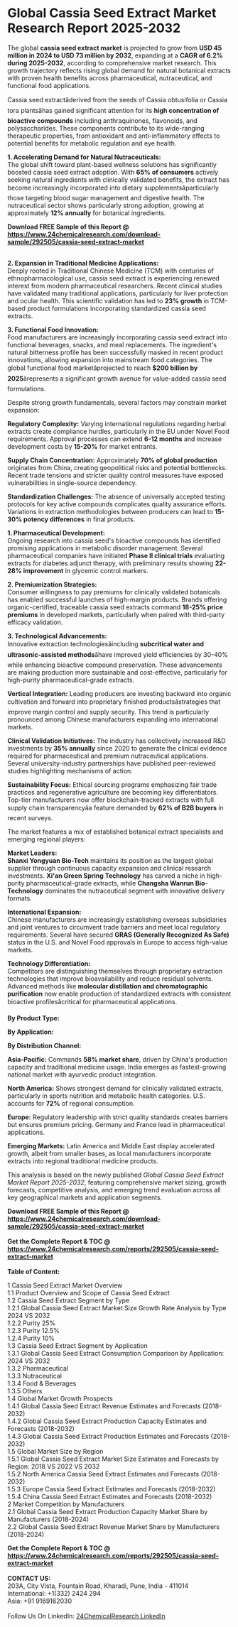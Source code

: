 <h1>Global Cassia Seed Extract Market Research Report 2025-2032</h1><p>The global <strong>cassia seed extract market</strong> is projected to grow from <strong>USD 45 million in 2024 to USD 73 million by 2032</strong>, expanding at a <strong>CAGR of 6.2% during 2025-2032</strong>, according to comprehensive market research. This growth trajectory reflects rising global demand for natural botanical extracts with proven health benefits across pharmaceutical, nutraceutical, and functional food applications.</p><p>Cassia seed extractâderived from the seeds of Cassia obtusifolia or Cassia tora plantsâhas gained significant attention for its <strong>high concentration of bioactive compounds</strong> including anthraquinones, flavonoids, and polysaccharides. These components contribute to its wide-ranging therapeutic properties, from antioxidant and anti-inflammatory effects to potential benefits for metabolic regulation and eye health.</p><p><strong>1. Accelerating Demand for Natural Nutraceuticals:</strong><br>
The global shift toward plant-based wellness solutions has significantly boosted cassia seed extract adoption. With <strong>65% of consumers</strong> actively seeking natural ingredients with clinically validated benefits, the extract has become increasingly incorporated into dietary supplementsâparticularly those targeting blood sugar management and digestive health. The nutraceutical sector shows particularly strong adoption, growing at approximately <strong>12% annually</strong> for botanical ingredients.</p><div><b>Download FREE Sample of this Report @ 
            <a href="https://www.24chemicalresearch.com/download-sample/292505/cassia-seed-extract-market">
            https://www.24chemicalresearch.com/download-sample/292505/cassia-seed-extract-market</a></b></div><br><p><strong>2. Expansion in Traditional Medicine Applications:</strong><br>
Deeply rooted in Traditional Chinese Medicine (TCM) with centuries of ethnopharmacological use, cassia seed extract is experiencing renewed interest from modern pharmaceutical researchers. Recent clinical studies have validated many traditional applications, particularly for liver protection and ocular health. This scientific validation has led to <strong>23% growth</strong> in TCM-based product formulations incorporating standardized cassia seed extracts.</p><p><strong>3. Functional Food Innovation:</strong><br>
Food manufacturers are increasingly incorporating cassia seed extract into functional beverages, snacks, and meal replacements. The ingredient's natural bitterness profile has been successfully masked in recent product innovations, allowing expansion into mainstream food categories. The global functional food marketâprojected to reach <strong>$200 billion by 2025</strong>ârepresents a significant growth avenue for value-added cassia seed formulations.</p><p>Despite strong growth fundamentals, several factors may constrain market expansion:</p><p><strong>Regulatory Complexity:</strong> Varying international regulations regarding herbal extracts create compliance hurdles, particularly in the EU under Novel Food requirements. Approval processes can extend <strong>6-12 months</strong> and increase development costs by <strong>15-20%</strong> for market entrants.</p><p><strong>Supply Chain Concentration:</strong> Approximately <strong>70% of global production</strong> originates from China, creating geopolitical risks and potential bottlenecks. Recent trade tensions and stricter quality control measures have exposed vulnerabilities in single-source dependency.</p><p><strong>Standardization Challenges:</strong> The absence of universally accepted testing protocols for key active compounds complicates quality assurance efforts. Variations in extraction methodologies between producers can lead to <strong>15-30% potency differences</strong> in final products.</p><p><strong>1. Pharmaceutical Development:</strong><br>
Ongoing research into cassia seed's bioactive compounds has identified promising applications in metabolic disorder management. Several pharmaceutical companies have initiated <strong>Phase II clinical trials</strong> evaluating extracts for diabetes adjunct therapy, with preliminary results showing <strong>22-28% improvement</strong> in glycemic control markers.</p><p><strong>2. Premiumization Strategies:</strong><br>
Consumer willingness to pay premiums for clinically validated botanicals has enabled successful launches of high-margin products. Brands offering organic-certified, traceable cassia seed extracts command <strong>18-25% price premiums</strong> in developed markets, particularly when paired with third-party efficacy validation.</p><p><strong>3. Technological Advancements:</strong><br>
Innovative extraction technologiesâincluding <strong>subcritical water and ultrasonic-assisted methods</strong>âhave improved yield efficiencies by 30-40% while enhancing bioactive compound preservation. These advancements are making production more sustainable and cost-effective, particularly for high-purity pharmaceutical-grade extracts.</p><p><strong>Vertical Integration:</strong> Leading producers are investing backward into organic cultivation and forward into proprietary finished productsâstrategies that improve margin control and supply security. This trend is particularly pronounced among Chinese manufacturers expanding into international markets.</p><p><strong>Clinical Validation Initiatives:</strong> The industry has collectively increased R&amp;D investments by <strong>35% annually</strong> since 2020 to generate the clinical evidence required for pharmaceutical and premium nutraceutical applications. Several university-industry partnerships have published peer-reviewed studies highlighting mechanisms of action.</p><p><strong>Sustainability Focus:</strong> Ethical sourcing programs emphasizing fair trade practices and regenerative agriculture are becoming key differentiators. Top-tier manufacturers now offer blockchain-tracked extracts with full supply chain transparencyâa feature demanded by <strong>62% of B2B buyers</strong> in recent surveys.</p><p>The market features a mix of established botanical extract specialists and emerging regional players:</p><p><strong>Market Leaders:</strong><br>
<strong>Shanxi Yongyuan Bio-Tech</strong> maintains its position as the largest global supplier through continuous capacity expansion and clinical research investments. <strong>Xi'an Green Spring Technology</strong> has carved a niche in high-purity pharmaceutical-grade extracts, while <strong>Changsha Wanrun Bio-Technology</strong> dominates the nutraceutical segment with innovative delivery formats.</p><p><strong>International Expansion:</strong><br>
Chinese manufacturers are increasingly establishing overseas subsidiaries and joint ventures to circumvent trade barriers and meet local regulatory requirements. Several have secured <strong>GRAS (Generally Recognized As Safe)</strong> status in the U.S. and Novel Food approvals in Europe to access high-value markets.</p><p><strong>Technology Differentiation:</strong><br>
Competitors are distinguishing themselves through proprietary extraction technologies that improve bioavailability and reduce residual solvents. Advanced methods like <strong>molecular distillation and chromatographic purification</strong> now enable production of standardized extracts with consistent bioactive profilesâcritical for pharmaceutical applications.</p><p><strong>By Product Type:</strong></p><p><strong>By Application:</strong></p><p><strong>By Distribution Channel:</strong></p><p><strong>Asia-Pacific:</strong> Commands <strong>58% market share</strong>, driven by China's production capacity and traditional medicine usage. India emerges as fastest-growing national market with ayurvedic product integration.</p><p><strong>North America:</strong> Shows strongest demand for clinically validated extracts, particularly in sports nutrition and metabolic health categories. U.S. accounts for <strong>72%</strong> of regional consumption.</p><p><strong>Europe:</strong> Regulatory leadership with strict quality standards creates barriers but ensures premium pricing. Germany and France lead in pharmaceutical applications.</p><p><strong>Emerging Markets:</strong> Latin America and Middle East display accelerated growth, albeit from smaller bases, as local manufacturers incorporate extracts into regional traditional medicine products.</p><p>This analysis is based on the newly published <em>Global Cassia Seed Extract Market Report 2025-2032</em>, featuring comprehensive market sizing, growth forecasts, competitive analysis, and emerging trend evaluation across all key geographical markets and application segments.</p><div><b>Download FREE Sample of this Report @ 
            <a href="https://www.24chemicalresearch.com/download-sample/292505/cassia-seed-extract-market">
            https://www.24chemicalresearch.com/download-sample/292505/cassia-seed-extract-market</a></b></div><br><div><b>Get the Complete Report & TOC @ 
            <a href="https://www.24chemicalresearch.com/reports/292505/cassia-seed-extract-market">
            https://www.24chemicalresearch.com/reports/292505/cassia-seed-extract-market</a></b></div><br>
            <b>Table of Content:</b><p>1 Cassia Seed Extract Market Overview<br />
    1.1 Product Overview and Scope of Cassia Seed Extract<br />
    1.2 Cassia Seed Extract Segment by Type<br />
        1.2.1 Global Cassia Seed Extract Market Size Growth Rate Analysis by Type 2024 VS 2032<br />
        1.2.2 Purity 25%<br />
        1.2.3 Purity 12.5%<br />
        1.2.4 Purity 10%<br />
    1.3 Cassia Seed Extract Segment by Application<br />
        1.3.1 Global Cassia Seed Extract Consumption Comparison by Application: 2024 VS 2032<br />
        1.3.2 Pharmaceutical<br />
        1.3.3 Nutraceutical<br />
        1.3.4 Food & Beverages<br />
        1.3.5 Others<br />
    1.4 Global Market Growth Prospects<br />
        1.4.1 Global Cassia Seed Extract Revenue Estimates and Forecasts (2018-2032)<br />
        1.4.2 Global Cassia Seed Extract Production Capacity Estimates and Forecasts (2018-2032)<br />
        1.4.3 Global Cassia Seed Extract Production Estimates and Forecasts (2018-2032)<br />
    1.5 Global Market Size by Region<br />
        1.5.1 Global Cassia Seed Extract Market Size Estimates and Forecasts by Region: 2018 VS 2022 VS 2032<br />
        1.5.2 North America Cassia Seed Extract Estimates and Forecasts (2018-2032)<br />
        1.5.3 Europe Cassia Seed Extract Estimates and Forecasts (2018-2032)<br />
        1.5.4 China Cassia Seed Extract Estimates and Forecasts (2018-2032)<br />
2 Market Competition by Manufacturers<br />
    2.1 Global Cassia Seed Extract Production Capacity Market Share by Manufacturers (2018-2024)<br />
    2.2 Global Cassia Seed Extract Revenue Market Share by Manufacturers (2018-2024)</p><div><b>Get the Complete Report & TOC @ 
            <a href="https://www.24chemicalresearch.com/reports/292505/cassia-seed-extract-market">
            https://www.24chemicalresearch.com/reports/292505/cassia-seed-extract-market</a></b></div><br><b>CONTACT US:</b><br>
            203A, City Vista, Fountain Road, Kharadi, Pune, India - 411014<br>
            International: +1(332) 2424 294<br>
            Asia: +91 9169162030 <br><br>
            Follow Us On LinkedIn: <a href="https://www.linkedin.com/company/24chemicalresearch/">24ChemicalResearch LinkedIn</a>
